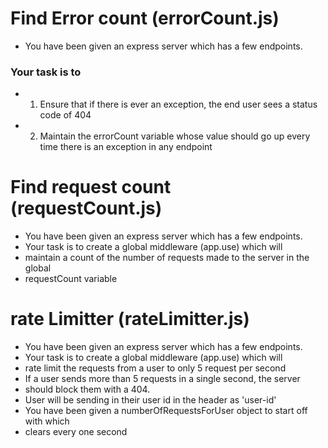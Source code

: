 # Find Error count (errorCount.js)
- You have been given an express server which has a few endpoints.
### Your task is to
- 1. Ensure that if there is ever an exception, the end user sees a status code of 404
- 2. Maintain the errorCount variable whose value should go up every time there is an exception in any endpoint

# Find request count (requestCount.js)
- You have been given an express server which has a few endpoints.
- Your task is to create a global middleware (app.use) which will
- maintain a count of the number of requests made to the server in the global
- requestCount variable


# rate Limitter (rateLimitter.js)
- You have been given an express server which has a few endpoints.
- Your task is to create a global middleware (app.use) which will
- rate limit the requests from a user to only 5 request per second
- If a user sends more than 5 requests in a single second, the server
- should block them with a 404.
- User will be sending in their user id in the header as 'user-id'
- You have been given a numberOfRequestsForUser object to start off with which
- clears every one second
